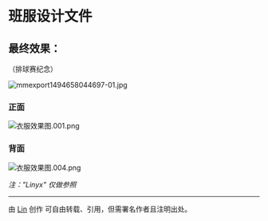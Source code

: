 # 班服设计文件
## 最终效果：
（排球赛纪念）



![mmexport1494658044697-01.jpg](http://upload-images.jianshu.io/upload_images/2218072-2eaa9bf1fd79466d.jpg?imageMogr2/auto-orient/strip%7CimageView2/2/w/1240)



### 正面
![衣服效果图.001.png](http://upload-images.jianshu.io/upload_images/2218072-b65d6139577a133d.png?imageMogr2/auto-orient/strip%7CimageView2/2/w/1240)

### 背面
![衣服效果图.004.png](http://upload-images.jianshu.io/upload_images/2218072-f42769418e6a2674.png?imageMogr2/auto-orient/strip%7CimageView2/2/w/1240)


*注："Linyx" 仅做参照*





---

由 [Lin](https://linyuxuanlin.github.io) 创作
可自由转载、引用，但需署名作者且注明出处。

